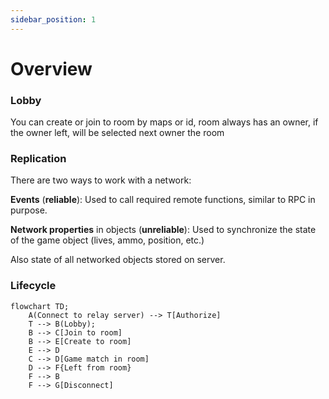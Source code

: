 ```yaml
---
sidebar_position: 1
---
```


# Overview

### Lobby

You can create or join to room by maps or id, room always has an owner, if the owner left, will be selected next owner the room

### Replication

There are two ways to work with a network:

**Events** (**reliable**):
Used to call required remote functions, similar to RPC in purpose.

**Network properties** in objects (**unreliable**):
Used to synchronize the state of the game object (lives, ammo, position, etc.)

Also state of all networked objects stored on server.


### Lifecycle
```mermaid
flowchart TD;
    A(Connect to relay server) --> T[Authorize]
    T --> B(Lobby);
    B --> C[Join to room]
    B --> E[Create to room]
    E --> D
    C --> D[Game match in room] 
    D --> F{Left from room}
    F --> B
    F --> G[Disconnect]
```